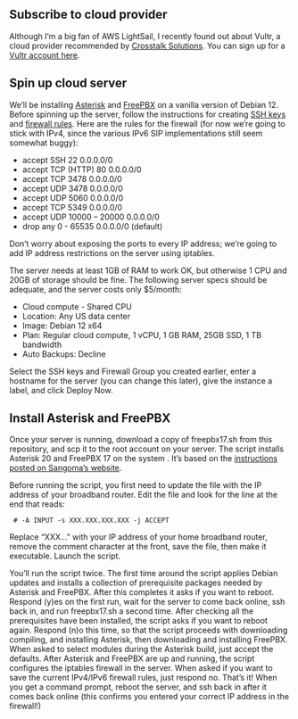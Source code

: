 ## Subscribe to cloud provider
Although I’m a big fan of AWS LightSail, I recently found out about Vultr, a cloud provider recommended by [Crosstalk Solutions](https://www.crosstalksolutions.com/recommendations/).  You can sign up for a [Vultr account here](https://my.vultr.com).

## Spin up cloud server
We’ll be installing [Asterisk](https://www.asterisk.org/) and [FreePBX](https://www.freepbx.org/) on a vanilla version of Debian 12.  Before spinning up the server, follow the instructions for creating [SSH keys](https://docs.vultr.com/how-do-i-generate-ssh-keys) and [firewall rules](https://docs.vultr.com/vultr-firewall).  Here are the rules for the firewall (for now we’re going to stick with IPv4, since the various IPv6 SIP implementations still seem somewhat buggy):  
+ accept	SSH	22	0.0.0.0/0	
+ accept	TCP (HTTP)	80	0.0.0.0/0	
+ accept	TCP	3478	0.0.0.0/0	
+ accept	UDP	3478	0.0.0.0/0	
+ accept	UDP	5060	0.0.0.0/0	
+ accept	TCP	5349	0.0.0.0/0	
+ accept	UDP	10000 – 20000	0.0.0.0/0	
+ drop	any	0 - 65535	0.0.0.0/0	(default)

Don’t worry about exposing the ports to every IP address; we’re going to add IP address restrictions on the server using iptables.

The server needs at least 1GB of RAM to work OK, but otherwise 1 CPU and 20GB of storage should be fine. The following server specs should be adequate, and the server costs only $5/month:
+ Cloud compute - Shared CPU
+ Location: Any US data center
+ Image: Debian 12 x64
+ Plan: Regular cloud compute, 1 vCPU, 1 GB RAM, 25GB SSD, 1 TB bandwidth
+ Auto Backups: Decline

Select the SSH keys and Firewall Group you created earlier, enter a hostname for the server (you can change this later), give the instance a label, and click Deploy Now.

## Install Asterisk and FreePBX
Once your server is running, download a copy of freepbx17.sh from this repository, and scp it to the root account on your server.  The script installs Asterisk 20 and FreePBX 17 on the system .  It’s based on the [instructions posted on Sangoma’s website](https://sangomakb.atlassian.net/wiki/spaces/FP/pages/10682545/How+to+Install+FreePBX+17+on+Debian+12+with+Asterisk+20).  

Before running the script, you first need to update the file with the IP address of your broadband router.  Edit the file and look for the line at the end that reads:
```
 # -A INPUT -s XXX.XXX.XXX.XXX -j ACCEPT
```
Replace “XXX…” with your IP address of your home broadband router, remove the comment character at the front, save the file, then make it executable.  Launch the script.

You’ll run the script twice.  The first time around the script applies Debian updates and installs a collection of prerequisite packages needed by Asterisk and FreePBX.  After this completes it asks if you want to reboot.  Respond (y)es on the first run, wait for the server to come back online, ssh back in, and run freepbx17.sh a second time.  After checking all the prerequisites have been installed, the script asks if you want to reboot again.  Respond (n)o this time, so that the script proceeds with downloading compiling, and installing Asterisk, then downloading and installing FreePBX.  When asked to select modules during the Asterisk build, just accept the defaults.  After Asterisk and FreePBX are up and running, the script configures the iptables firewall in the server.  When asked if you want to save the current IPv4/IPv6 firewall rules, just respond no.  That’s it!  When you get a command prompt, reboot the server, and ssh back in after it comes back online (this confirms you entered your correct IP address in the firewall!)

